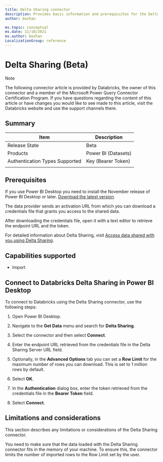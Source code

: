 ```yaml
---
title: Delta Sharing connector
description: Provides basic information and prerequisites for the Delta Sharing connector for Power Query.
author: bezhan

ms.topic: conceptual
ms.date: 11/10/2021
ms.author: bezhan
LocalizationGroup: reference
---
```


# Delta Sharing (Beta)

>[!Note]
>The following connector article is provided by Databricks, the owner of this connector and a member of the Microsoft Power Query Connector Certification Program. If you have questions regarding the content of this article or have changes you would like to see made to this article, visit the Databricks website and use the support channels there.

## Summary

| Item | Description |
| ---- | ----------- |
| Release State | Beta |
| Products | Power BI (Datasets) |
| Authentication Types Supported | Key (Bearer Token) |
| | |

## Prerequisites

If you use Power BI Desktop you need to install the November release of Power BI Desktop or later. [Download the latest version](https://www.microsoft.com/download/details.aspx?id=58494).

The data provider sends an activation URL from which you can download a credentials file that grants you access to the shared data.

After downloading the credentials file, open it with a text editor to retrieve the endpoint URL and the token.

For detailed information about Delta Sharing, visit [Access data shared with you using Delta Sharing](https://docs.databricks.com/delta-sharing/recipient.html).

## Capabilities supported

* Import

## Connect to Databricks Delta Sharing in Power BI Desktop

To connect to Databricks using the Delta Sharing connector, use the following steps:

1. Open Power BI Desktop.

2. Navigate to the **Get Data** menu and search for **Delta Sharing**.

3. Select the connector and then select **Connect**.

4. Enter the endpoint URL retrieved from the credentials file in the Delta Sharing Server URL field.

5. Optionally, in the **Advanced Options** tab you can set a **Row Limit** for the maximum number of rows you can download. This is set to 1 million rows by default.

6. Select **OK**.

7. In the **Authentication** dialog box, enter the token retrieved from the credentials file in the **Bearer Token** field.

8. Select **Connect**.

## Limitations and considerations

This section describes any limitations or considerations of the Delta Sharing connector.

You need to make sure that the data loaded with the Delta Sharing connector fits in the memory of your machine. To ensure this, the connector limits the number of imported rows to the Row Limit set by the user.
